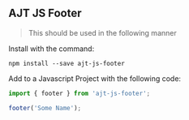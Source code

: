 ## AJT JS Footer

> This should be used in the following manner

Install with the command:

```
npm install --save ajt-js-footer
```

Add to a Javascript Project with the following code:

```javascript
import { footer } from 'ajt-js-footer';

footer('Some Name');
```